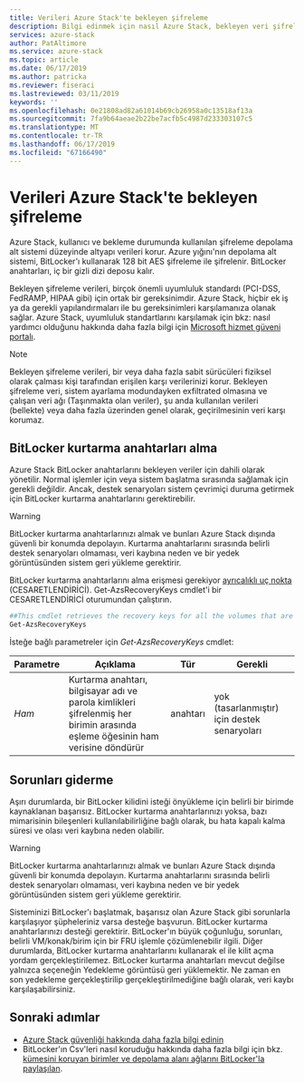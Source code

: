 ```yaml
---
title: Verileri Azure Stack'te bekleyen şifreleme
description: Bilgi edinmek için nasıl Azure Stack, bekleyen veri şifreleme ile verilerinizi koruma
services: azure-stack
author: PatAltimore
ms.service: azure-stack
ms.topic: article
ms.date: 06/17/2019
ms.author: patricka
ms.reviewer: fiseraci
ms.lastreviewed: 03/11/2019
keywords: ''
ms.openlocfilehash: 0e21808ad82a61014b69cb26958a0c13518af13a
ms.sourcegitcommit: 7fa9b64aeae2b22be7acfb5c4987d233303107c5
ms.translationtype: MT
ms.contentlocale: tr-TR
ms.lasthandoff: 06/17/2019
ms.locfileid: "67166490"
---
```

# <a name="data-at-rest-encryption-in-azure-stack"></a>Verileri Azure Stack'te bekleyen şifreleme

Azure Stack, kullanıcı ve bekleme durumunda kullanılan şifreleme depolama alt sistemi düzeyinde altyapı verileri korur. Azure yığını'nın depolama alt sistemi, BitLocker'ı kullanarak 128 bit AES şifreleme ile şifrelenir. BitLocker anahtarları, iç bir gizli dizi deposu kalır.

Bekleyen şifreleme verileri, birçok önemli uyumluluk standardı (PCI-DSS, FedRAMP, HIPAA gibi) için ortak bir gereksinimdir. Azure Stack, hiçbir ek iş ya da gerekli yapılandırmaları ile bu gereksinimleri karşılamanıza olanak sağlar. Azure Stack, uyumluluk standartlarını karşılamak için bkz: nasıl yardımcı olduğunu hakkında daha fazla bilgi için [Microsoft hizmet güveni portalı](https://aka.ms/AzureStackCompliance).

> [!NOTE]
> Bekleyen şifreleme verileri, bir veya daha fazla sabit sürücüleri fiziksel olarak çalması kişi tarafından erişilen karşı verilerinizi korur. Bekleyen şifreleme veri, sistem ayarlama modundayken exfiltrated olmasına ve çalışan veri ağı (Taşınmakta olan veriler), şu anda kullanılan verileri (bellekte) veya daha fazla üzerinden genel olarak, geçirilmesinin veri karşı korumaz.

## <a name="retrieving-bitlocker-recovery-keys"></a>BitLocker kurtarma anahtarları alma

Azure Stack BitLocker anahtarlarını bekleyen veriler için dahili olarak yönetilir. Normal işlemler için veya sistem başlatma sırasında sağlamak için gerekli değildir. Ancak, destek senaryoları sistem çevrimiçi duruma getirmek için BitLocker kurtarma anahtarlarını gerektirebilir.  

> [!WARNING]
> BitLocker kurtarma anahtarlarınızı almak ve bunları Azure Stack dışında güvenli bir konumda depolayın. Kurtarma anahtarlarını sırasında belirli destek senaryoları olmaması, veri kaybına neden ve bir yedek görüntüsünden sistem geri yükleme gerektirir.

BitLocker kurtarma anahtarlarını alma erişmesi gerekiyor [ayrıcalıklı uç nokta](azure-stack-privileged-endpoint.md) (CESARETLENDİRİCİ). Get-AzsRecoveryKeys cmdlet'i bir CESARETLENDİRİCİ oturumundan çalıştırın.

```powershell
##This cmdlet retrieves the recovery keys for all the volumes that are encrypted with BitLocker.
Get-AzsRecoveryKeys
```

İsteğe bağlı parametreler için *Get-AzsRecoveryKeys* cmdlet:

| Parametre | Açıklama | Tür | Gerekli |
|---------|---------|---------|---------|
|*Ham* | Kurtarma anahtarı, bilgisayar adı ve parola kimlikleri şifrelenmiş her birimin arasında eşleme öğesinin ham verisine döndürür  | anahtarı | yok (tasarlanmıştır) için destek senaryoları|

## <a name="troubleshoot-issues"></a>Sorunları giderme

Aşırı durumlarda, bir BitLocker kilidini isteği önyükleme için belirli bir birimde kaynaklanan başarısız. BitLocker kurtarma anahtarlarınızı yoksa, bazı mimarisinin bileşenleri kullanılabilirliğine bağlı olarak, bu hata kapalı kalma süresi ve olası veri kaybına neden olabilir.

> [!WARNING]
> BitLocker kurtarma anahtarlarınızı almak ve bunları Azure Stack dışında güvenli bir konumda depolayın. Kurtarma anahtarlarını sırasında belirli destek senaryoları olmaması, veri kaybına neden ve bir yedek görüntüsünden sistem geri yükleme gerektirir.

Sisteminizi BitLocker'ı başlatmak, başarısız olan Azure Stack gibi sorunlarla karşılaşıyor şüpheleriniz varsa desteğe başvurun. BitLocker kurtarma anahtarlarınızı desteği gerektirir. BitLocker'ın büyük çoğunluğu, sorunları, belirli VM/konak/birim için bir FRU işlemle çözümlenebilir ilgili. Diğer durumlarda, BitLocker kurtarma anahtarlarını kullanarak el ile kilit açma yordam gerçekleştirilemez. BitLocker kurtarma anahtarları mevcut değilse yalnızca seçeneğin Yedekleme görüntüsü geri yüklemektir. Ne zaman en son yedekleme gerçekleştirilip gerçekleştirilmediğine bağlı olarak, veri kaybı karşılaşabilirsiniz.

## <a name="next-steps"></a>Sonraki adımlar

- [Azure Stack güvenliği hakkında daha fazla bilgi edinin](azure-stack-security-foundations.md)
- BitLocker'ın Csv'leri nasıl koruduğu hakkında daha fazla bilgi için bkz. [kümesini koruyan birimler ve depolama alanı ağlarını BitLocker'la paylaşılan](https://docs.microsoft.com/windows/security/information-protection/bitlocker/protecting-cluster-shared-volumes-and-storage-area-networks-with-bitlocker).